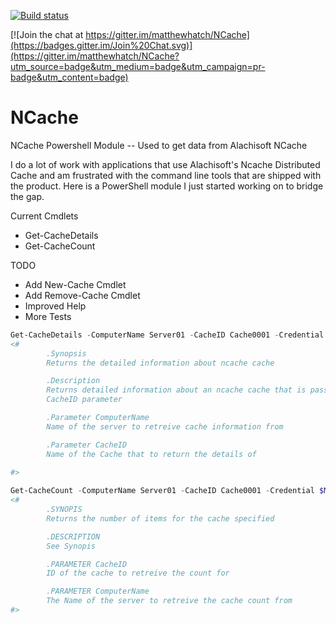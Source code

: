 [![Build status](https://ci.appveyor.com/api/projects/status/b1vgvd1vfj91wbhq?svg=true)](https://ci.appveyor.com/project/matthewhatch/ncache)

[![Join the chat at https://gitter.im/matthewhatch/NCache](https://badges.gitter.im/Join%20Chat.svg)](https://gitter.im/matthewhatch/NCache?utm_source=badge&utm_medium=badge&utm_campaign=pr-badge&utm_content=badge)

# NCache


NCache Powershell Module -- Used to get data from Alachisoft NCache

I do a lot of work with applications that use Alachisoft's Ncache Distributed Cache and am frustrated with the command line tools that are shipped with the product. Here is a PowerShell module I just started working on to bridge the gap.

Current Cmdlets
* Get-CacheDetails
* Get-CacheCount

TODO
* Add New-Cache Cmdlet
* Add Remove-Cache Cmdlet
* Improved Help
* More Tests

```powershell
Get-CacheDetails -ComputerName Server01 -CacheID Cache0001 -Credential $MyCred
<#
        .Synopsis
        Returns the detailed information about ncache cache

        .Description
        Returns detailed information about an ncache cache that is passed to the
        CacheID parameter

        .Parameter ComputerName
        Name of the server to retreive cache information from

        .Parameter CacheID
        Name of the Cache that to return the details of
            
#>

Get-CacheCount -ComputerName Server01 -CacheID Cache0001 -Credential $MyCred
<#
        .SYNOPIS 
        Returns the number of items for the cache specified

        .DESCRIPTION
        See Synopis

        .PARAMETER CacheID
        ID of the cache to retreive the count for

        .PARAMETER ComputerName
        The Name of the server to retreive the cache count from
#>
```


